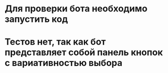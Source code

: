 # Для проверки бота необходимо запустить код
# Тестов нет, так как бот представляет собой панель кнопок с вариативностью выбора
